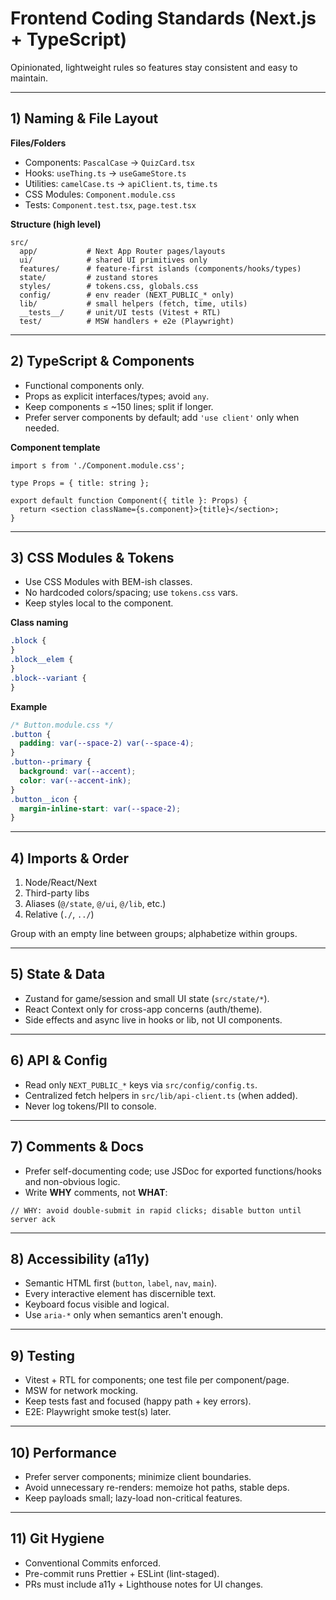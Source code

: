 # Frontend Coding Standards (Next.js + TypeScript)

Opinionated, lightweight rules so features stay consistent and easy to maintain.

---

## 1) Naming & File Layout

**Files/Folders**

- Components: `PascalCase` → `QuizCard.tsx`
- Hooks: `useThing.ts` → `useGameStore.ts`
- Utilities: `camelCase.ts` → `apiClient.ts`, `time.ts`
- CSS Modules: `Component.module.css`
- Tests: `Component.test.tsx`, `page.test.tsx`

**Structure (high level)**

```
src/
  app/           # Next App Router pages/layouts
  ui/            # shared UI primitives only
  features/      # feature-first islands (components/hooks/types)
  state/         # zustand stores
  styles/        # tokens.css, globals.css
  config/        # env reader (NEXT_PUBLIC_* only)
  lib/           # small helpers (fetch, time, utils)
  __tests__/     # unit/UI tests (Vitest + RTL)
  test/          # MSW handlers + e2e (Playwright)
```

---

## 2) TypeScript & Components

- Functional components only.
- Props as explicit interfaces/types; avoid `any`.
- Keep components ≤ ~150 lines; split if longer.
- Prefer server components by default; add `'use client'` only when needed.

**Component template**

```tsx
import s from './Component.module.css';

type Props = { title: string };

export default function Component({ title }: Props) {
  return <section className={s.component}>{title}</section>;
}
```

---

## 3) CSS Modules & Tokens

- Use CSS Modules with BEM-ish classes.
- No hardcoded colors/spacing; use `tokens.css` vars.
- Keep styles local to the component.

**Class naming**

```css
.block {
}
.block__elem {
}
.block--variant {
}
```

**Example**

```css
/* Button.module.css */
.button {
  padding: var(--space-2) var(--space-4);
}
.button--primary {
  background: var(--accent);
  color: var(--accent-ink);
}
.button__icon {
  margin-inline-start: var(--space-2);
}
```

---

## 4) Imports & Order

1. Node/React/Next
2. Third-party libs
3. Aliases (`@/state`, `@/ui`, `@/lib`, etc.)
4. Relative (`./`, `../`)

Group with an empty line between groups; alphabetize within groups.

---

## 5) State & Data

- Zustand for game/session and small UI state (`src/state/*`).
- React Context only for cross-app concerns (auth/theme).
- Side effects and async live in hooks or lib, not UI components.

---

## 6) API & Config

- Read only `NEXT_PUBLIC_*` keys via `src/config/config.ts`.
- Centralized fetch helpers in `src/lib/api-client.ts` (when added).
- Never log tokens/PII to console.

---

## 7) Comments & Docs

- Prefer self-documenting code; use JSDoc for exported functions/hooks and non-obvious logic.
- Write **WHY** comments, not **WHAT**:

```tsx
// WHY: avoid double-submit in rapid clicks; disable button until server ack
```

---

## 8) Accessibility (a11y)

- Semantic HTML first (`button`, `label`, `nav`, `main`).
- Every interactive element has discernible text.
- Keyboard focus visible and logical.
- Use `aria-*` only when semantics aren't enough.

---

## 9) Testing

- Vitest + RTL for components; one test file per component/page.
- MSW for network mocking.
- Keep tests fast and focused (happy path + key errors).
- E2E: Playwright smoke test(s) later.

---

## 10) Performance

- Prefer server components; minimize client boundaries.
- Avoid unnecessary re-renders: memoize hot paths, stable deps.
- Keep payloads small; lazy-load non-critical features.

---

## 11) Git Hygiene

- Conventional Commits enforced.
- Pre-commit runs Prettier + ESLint (lint-staged).
- PRs must include a11y + Lighthouse notes for UI changes.
